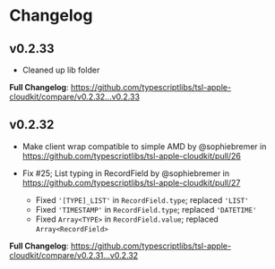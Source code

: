 Changelog
=========



v0.2.33
-------

* Cleaned up lib folder

**Full Changelog**: https://github.com/typescriptlibs/tsl-apple-cloudkit/compare/v0.2.32...v0.2.33



v0.2.32
-------

* Make client wrap compatible to simple AMD by @sophiebremer in https://github.com/typescriptlibs/tsl-apple-cloudkit/pull/26

* Fix #25; List typing in RecordField by @sophiebremer in https://github.com/typescriptlibs/tsl-apple-cloudkit/pull/27
  - Fixed `'[TYPE]_LIST'` in `RecordField.type`; replaced `'LIST'`
  - Fixed `'TIMESTAMP'` in `RecordField.type`; replaced `'DATETIME'`
  - Fixed `Array<TYPE>` in `RecordField.value`; replaced `Array<RecordField>`

**Full Changelog**: https://github.com/typescriptlibs/tsl-apple-cloudkit/compare/v0.2.31...v0.2.32
